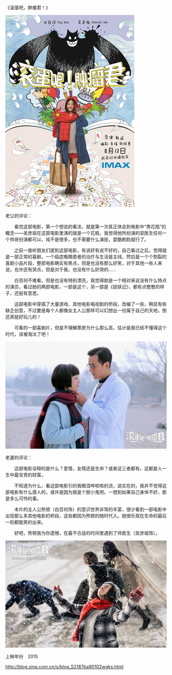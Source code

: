 《滚蛋吧，肿瘤君！》

			
![](./img/001vda4xzy70QSSeXNO2c&690.jpg)


老公的评论：


　　看完这部电影，第一个想说的看法，就是第一次真正体会到电影中“男花瓶”的概念——吴彦祖在这部电影里演的就是一个花瓶，我觉得他所扮演的梁医生任何一个帅哥扮演都可以，戏不是很多，也不需要什么演技，耍酷刷脸就行了。


　　之前一直听朋友们提到这部电影，有说好有说不好的，自己看过之后，觉得就是一部正常的喜剧，一个癌症晚期患者的治疗与生活是主线，然后是一个个割裂的喜剧小品片段，整部电影确实有笑点，但是也没有那么好笑，对于其他一些人来说，也许还有哭点，但是对于我，也没有什么好哭的……


　　白百何不难看，但是也没有特别漂亮，我觉得她是一个相对来说没有什么特点的演员，看过她的两部电影，一部是这个，另一部是《捉妖记》，都有点憨憨的样子，还挺有意思。


　　这部电影中穿插了大量游戏、其他电影电视剧的桥段，改编了一些，稍显有些缺乏创意，不过要是每个人都像女主人公那样可以幻想出一份属于自己的天地，倒还真挺好玩儿的！

　　可看的一部喜剧片，但是不理解票房为什么那么高，估计是我已经不懂得这个时代，该被淘汰了吧！

![](./img/001vda4xzy70QSWXmEt2d&690.jpg)



老婆的评论：

　　这部电影诠释的是什么？爱情，友情还是生命？或者这三者都有。这都是人一生中最宝贵的财富。


　　不知道为什么，看这部电影引的我眼泪哗啦啦的流，说实在的，我并不觉得这部电影有什么感人的，或许是因为我是个胆小鬼吧。一想到如果自己身体不好，那是多么可怜的事。


　　本片的主人公熊顿（白百何饰）的意识世界非常的丰富，很少看到一部电影中出现那么多其他电影的桥段，这些都因为熊顿的随时代入。她很乐观在生命的最后一刻都能笑的出来。

　　好吧，熊顿我为你遗憾，在最不合适的时间里遇到了帅医生（吴彦祖饰）。

![](./img/001vda4xzy70QSXUIlK24&690.jpg)


上映年份　2015
							
		
http://blog.sina.com.cn/s/blog_52187ba90102wgks.html
